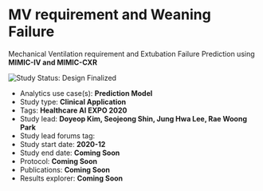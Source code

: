 # MV requirement and Weaning Failure 
 Mechanical Ventilation requirement and Extubation Failure Prediction using **MIMIC-IV and MIMIC-CXR**
 

<img src="https://img.shields.io/badge/Study%20Status-Design%20Finalized-brightgreen.svg" alt="Study Status: Design Finalized"> 

- Analytics use case(s): **Prediction Model**
- Study type: **Clinical Application**
- Tags: **Healthcare AI EXPO 2020**
- Study lead: **Doyeop Kim, Seojeong Shin, Jung Hwa Lee, Rae Woong Park**
- Study lead forums tag: 
- Study start date: **2020-12**
- Study end date: **Coming Soon**
- Protocol: **Coming Soon**
- Publications: **Coming Soon**
- Results explorer: **Coming Soon**
